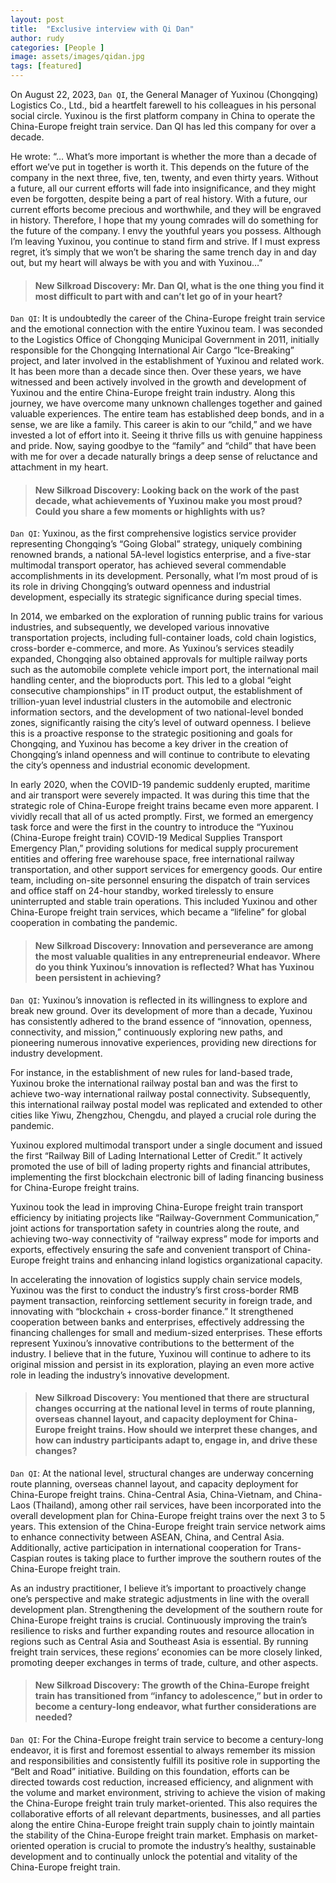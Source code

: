 ```yaml
---
layout: post
title:  "Exclusive interview with Qi Dan"
author: rudy
categories: [People ]
image: assets/images/qidan.jpg
tags: [featured]
---
```


On August 22, 2023, `Dan QI`, the General Manager of Yuxinou (Chongqing) Logistics Co., Ltd., bid a heartfelt farewell to his colleagues in his personal social circle. Yuxinou is the first platform company in China to operate the China-Europe freight train service. Dan QI has led this company for over a decade.

He wrote: “… What’s more important is whether the more than a decade of effort we’ve put in together is worth it. This depends on the future of the company in the next three, five, ten, twenty, and even thirty years. Without a future, all our current efforts will fade into insignificance, and they might even be forgotten, despite being a part of real history. With a future, our current efforts become precious and worthwhile, and they will be engraved in history. Therefore, I hope that my young comrades will do something for the future of the company. I envy the youthful years you possess. Although I’m leaving Yuxinou, you continue to stand firm and strive. If I must express regret, it’s simply that we won’t be sharing the same trench day in and day out, but my heart will always be with you and with Yuxinou…”

> #### New Silkroad Discovery: Mr. Dan QI, what is the one thing you find it most difficult to part with and can’t let go of in your heart?

`Dan QI`: It is undoubtedly the career of the China-Europe freight train service and the emotional connection with the entire Yuxinou team. I was seconded to the Logistics Office of Chongqing Municipal Government in 2011, initially responsible for the Chongqing International Air Cargo “Ice-Breaking” project, and later involved in the establishment of Yuxinou and related work. It has been more than a decade since then. Over these years, we have witnessed and been actively involved in the growth and development of Yuxinou and the entire China-Europe freight train industry. Along this journey, we have overcome many unknown challenges together and gained valuable experiences. The entire team has established deep bonds, and in a sense, we are like a family. This career is akin to our “child,” and we have invested a lot of effort into it. Seeing it thrive fills us with genuine happiness and pride. Now, saying goodbye to the “family” and “child” that have been with me for over a decade naturally brings a deep sense of reluctance and attachment in my heart.

> #### New Silkroad Discovery: Looking back on the work of the past decade, what achievements of Yuxinou make you most proud? Could you share a few moments or highlights with us?

`Dan QI`: Yuxinou, as the first comprehensive logistics service provider representing Chongqing’s “Going Global” strategy, uniquely combining renowned brands, a national 5A-level logistics enterprise, and a five-star multimodal transport operator, has achieved several commendable accomplishments in its development. Personally, what I’m most proud of is its role in driving Chongqing’s outward openness and industrial development, especially its strategic significance during special times.

In 2014, we embarked on the exploration of running public trains for various industries, and subsequently, we developed various innovative transportation projects, including full-container loads, cold chain logistics, cross-border e-commerce, and more. As Yuxinou’s services steadily expanded, Chongqing also obtained approvals for multiple railway ports such as the automobile complete vehicle import port, the international mail handling center, and the bioproducts port. This led to a global “eight consecutive championships” in IT product output, the establishment of trillion-yuan level industrial clusters in the automobile and electronic information sectors, and the development of two national-level bonded zones, significantly raising the city’s level of outward openness. I believe this is a proactive response to the strategic positioning and goals for Chongqing, and Yuxinou has become a key driver in the creation of Chongqing’s inland openness and will continue to contribute to elevating the city’s openness and industrial economic development.

In early 2020, when the COVID-19 pandemic suddenly erupted, maritime and air transport were severely impacted. It was during this time that the strategic role of China-Europe freight trains became even more apparent. I vividly recall that all of us acted promptly. First, we formed an emergency task force and were the first in the country to introduce the “Yuxinou (China-Europe freight train) COVID-19 Medical Supplies Transport Emergency Plan,” providing solutions for medical supply procurement entities and offering free warehouse space, free international railway transportation, and other support services for emergency goods. Our entire team, including on-site personnel ensuring the dispatch of train services and office staff on 24-hour standby, worked tirelessly to ensure uninterrupted and stable train operations. This included Yuxinou and other China-Europe freight train services, which became a “lifeline” for global cooperation in combating the pandemic.

> #### New Silkroad Discovery: Innovation and perseverance are among the most valuable qualities in any entrepreneurial endeavor. Where do you think Yuxinou’s innovation is reflected? What has Yuxinou been persistent in achieving?

`Dan QI`: Yuxinou’s innovation is reflected in its willingness to explore and break new ground. Over its development of more than a decade, Yuxinou has consistently adhered to the brand essence of “innovation, openness, connectivity, and mission,” continuously exploring new paths, and pioneering numerous innovative experiences, providing new directions for industry development.

For instance, in the establishment of new rules for land-based trade, Yuxinou broke the international railway postal ban and was the first to achieve two-way international railway postal connectivity. Subsequently, this international railway postal model was replicated and extended to other cities like Yiwu, Zhengzhou, Chengdu, and played a crucial role during the pandemic.

Yuxinou explored multimodal transport under a single document and issued the first “Railway Bill of Lading International Letter of Credit.” It actively promoted the use of bill of lading property rights and financial attributes, implementing the first blockchain electronic bill of lading financing business for China-Europe freight trains.

Yuxinou took the lead in improving China-Europe freight train transport efficiency by initiating projects like “Railway-Government Communication,” joint actions for transportation safety in countries along the route, and achieving two-way connectivity of “railway express” mode for imports and exports, effectively ensuring the safe and convenient transport of China-Europe freight trains and enhancing inland logistics organizational capacity.

In accelerating the innovation of logistics supply chain service models, Yuxinou was the first to conduct the industry’s first cross-border RMB payment transaction, reinforcing settlement security in foreign trade, and innovating with “blockchain + cross-border finance.” It strengthened cooperation between banks and enterprises, effectively addressing the financing challenges for small and medium-sized enterprises. These efforts represent Yuxinou’s innovative contributions to the betterment of the industry. I believe that in the future, Yuxinou will continue to adhere to its original mission and persist in its exploration, playing an even more active role in leading the industry’s innovative development.

> #### New Silkroad Discovery: You mentioned that there are structural changes occurring at the national level in terms of route planning, overseas channel layout, and capacity deployment for China-Europe freight trains. How should we interpret these changes, and how can industry participants adapt to, engage in, and drive these changes?

`Dan QI`: At the national level, structural changes are underway concerning route planning, overseas channel layout, and capacity deployment for China-Europe freight trains. China-Central Asia, China-Vietnam, and China-Laos (Thailand), among other rail services, have been incorporated into the overall development plan for China-Europe freight trains over the next 3 to 5 years. This extension of the China-Europe freight train service network aims to enhance connectivity between ASEAN, China, and Central Asia. Additionally, active participation in international cooperation for Trans-Caspian routes is taking place to further improve the southern routes of the China-Europe freight train.

As an industry practitioner, I believe it’s important to proactively change one’s perspective and make strategic adjustments in line with the overall development plan. Strengthening the development of the southern route for China-Europe freight trains is crucial. Continuously improving the train’s resilience to risks and further expanding routes and resource allocation in regions such as Central Asia and Southeast Asia is essential. By running freight train services, these regions’ economies can be more closely linked, promoting deeper exchanges in terms of trade, culture, and other aspects.

> #### New Silkroad Discovery: The growth of the China-Europe freight train has transitioned from “infancy to adolescence,” but in order to become a century-long endeavor, what further considerations are needed?

`Dan QI`: For the China-Europe freight train service to become a century-long endeavor, it is first and foremost essential to always remember its mission and responsibilities and consistently fulfill its positive role in supporting the “Belt and Road” initiative. Building on this foundation, efforts can be directed towards cost reduction, increased efficiency, and alignment with the volume and market environment, striving to achieve the vision of making the China-Europe freight train truly market-oriented. This also requires the collaborative efforts of all relevant departments, businesses, and all parties along the entire China-Europe freight train supply chain to jointly maintain the stability of the China-Europe freight train market. Emphasis on market-oriented operation is crucial to promote the industry’s healthy, sustainable development and to continually unlock the potential and vitality of the China-Europe freight train.